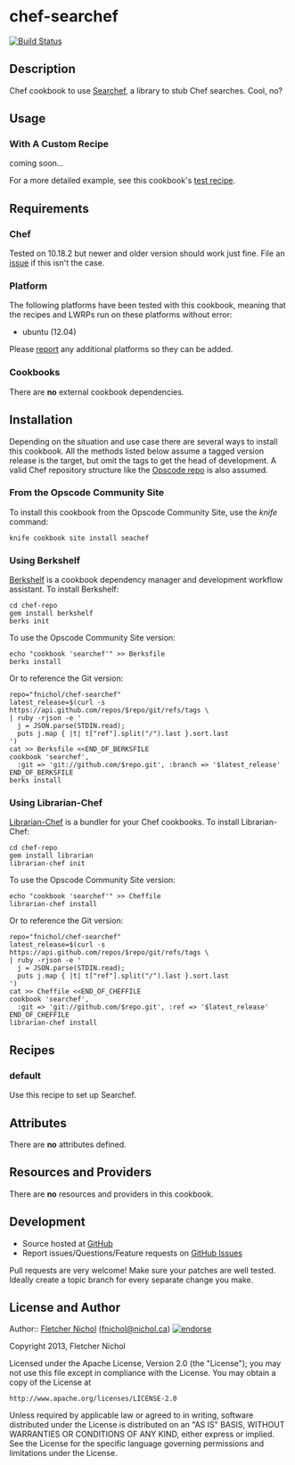 # <a name="title"></a> chef-searchef

[![Build Status](https://secure.travis-ci.org/fnichol/chef-searchef.png?branch=master)](http://travis-ci.org/fnichol/chef-searchef)

## <a name="description"></a> Description

Chef cookbook to use [Searchef][searchef], a library to stub Chef searches. Cool, no?

## <a name="usage"></a> Usage

### <a name="usage-with-a-recipe"></a> With A Custom Recipe

coming soon...

For a more detailed example, see this cookbook's [test recipe][test_recipe].

## <a name="requirements"></a> Requirements

### <a name="requirements-chef"></a> Chef

Tested on 10.18.2 but newer and older version should work just
fine. File an [issue][issues] if this isn't the case.

### <a name="requirements-platform"></a> Platform

The following platforms have been tested with this cookbook, meaning that
the recipes and LWRPs run on these platforms without error:

* ubuntu (12.04)

Please [report][issues] any additional platforms so they can be added.

### <a name="requirements-cookbooks"></a> Cookbooks

There are **no** external cookbook dependencies.

## <a name="installation"></a> Installation

Depending on the situation and use case there are several ways to install
this cookbook. All the methods listed below assume a tagged version release
is the target, but omit the tags to get the head of development. A valid
Chef repository structure like the [Opscode repo][chef_repo] is also assumed.

### <a name="installation-community"></a> From the Opscode Community Site

To install this cookbook from the Opscode Community Site, use the *knife*
command:

    knife cookbook site install seachef

### <a name="installation-berkshelf"></a> Using Berkshelf

[Berkshelf][berkshelf] is a cookbook dependency manager and development
workflow assistant. To install Berkshelf:

    cd chef-repo
    gem install berkshelf
    berks init

To use the Opscode Community Site version:

    echo "cookbook 'searchef'" >> Berksfile
    berks install

Or to reference the Git version:

    repo="fnichol/chef-searchef"
    latest_release=$(curl -s https://api.github.com/repos/$repo/git/refs/tags \
    | ruby -rjson -e '
      j = JSON.parse(STDIN.read);
      puts j.map { |t| t["ref"].split("/").last }.sort.last
    ')
    cat >> Berksfile <<END_OF_BERKSFILE
    cookbook 'searchef',
      :git => 'git://github.com/$repo.git', :branch => '$latest_release'
    END_OF_BERKSFILE
    berks install

### <a name="installation-librarian"></a> Using Librarian-Chef

[Librarian-Chef][librarian] is a bundler for your Chef cookbooks.
To install Librarian-Chef:

    cd chef-repo
    gem install librarian
    librarian-chef init

To use the Opscode Community Site version:

    echo "cookbook 'searchef'" >> Cheffile
    librarian-chef install

Or to reference the Git version:

    repo="fnichol/chef-searchef"
    latest_release=$(curl -s https://api.github.com/repos/$repo/git/refs/tags \
    | ruby -rjson -e '
      j = JSON.parse(STDIN.read);
      puts j.map { |t| t["ref"].split("/").last }.sort.last
    ')
    cat >> Cheffile <<END_OF_CHEFFILE
    cookbook 'searchef',
      :git => 'git://github.com/$repo.git', :ref => '$latest_release'
    END_OF_CHEFFILE
    librarian-chef install

## <a name="recipes"></a> Recipes

### <a name="recipes-default"></a> default

Use this recipe to set up Searchef.

## <a name="attributes"></a> Attributes

There are **no** attributes defined.

## <a name="lwrps"></a> Resources and Providers

There are **no** resources and providers in this cookbook.

## <a name="development"></a> Development

* Source hosted at [GitHub][repo]
* Report issues/Questions/Feature requests on [GitHub Issues][issues]

Pull requests are very welcome! Make sure your patches are well tested.
Ideally create a topic branch for every separate change you make.

## <a name="license"></a> License and Author

Author:: [Fletcher Nichol][fnichol] (<fnichol@nichol.ca>) [![endorse](http://api.coderwall.com/fnichol/endorsecount.png)](http://coderwall.com/fnichol)

Copyright 2013, Fletcher Nichol

Licensed under the Apache License, Version 2.0 (the "License");
you may not use this file except in compliance with the License.
You may obtain a copy of the License at

    http://www.apache.org/licenses/LICENSE-2.0

Unless required by applicable law or agreed to in writing, software
distributed under the License is distributed on an "AS IS" BASIS,
WITHOUT WARRANTIES OR CONDITIONS OF ANY KIND, either express or implied.
See the License for the specific language governing permissions and
limitations under the License.

[berkshelf]:        http://berkshelf.com/
[chef_repo]:        https://github.com/opscode/chef-repo
[librarian]:        https://github.com/applicationsonline/librarian#readme
[searchef]:         https://github.com/fnichol/searchef
[test_recipe]:      https://github.com/fnichol/chef-searchef/blob/master/test/cookbooks/stub_searches/recipes/default.rb

[fnichol]:      https://github.com/fnichol
[repo]:         https://github.com/fnichol/chef-searchef
[issues]:       https://github.com/fnichol/chef-searchef/issues
